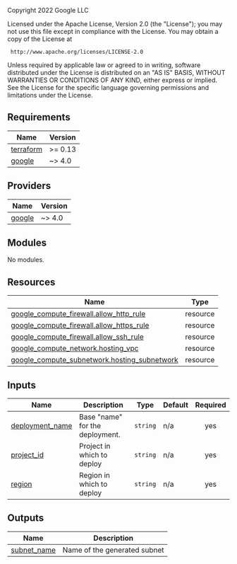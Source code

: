 <!-- BEGINNING OF PRE-COMMIT-TERRAFORM DOCS HOOK -->
Copyright 2022 Google LLC

Licensed under the Apache License, Version 2.0 (the "License");
you may not use this file except in compliance with the License.
You may obtain a copy of the License at

     http://www.apache.org/licenses/LICENSE-2.0

Unless required by applicable law or agreed to in writing, software
distributed under the License is distributed on an "AS IS" BASIS,
WITHOUT WARRANTIES OR CONDITIONS OF ANY KIND, either express or implied.
See the License for the specific language governing permissions and
limitations under the License.

## Requirements

| Name | Version |
|------|---------|
| <a name="requirement_terraform"></a> [terraform](#requirement\_terraform) | >= 0.13 |
| <a name="requirement_google"></a> [google](#requirement\_google) | ~> 4.0 |

## Providers

| Name | Version |
|------|---------|
| <a name="provider_google"></a> [google](#provider\_google) | ~> 4.0 |

## Modules

No modules.

## Resources

| Name | Type |
|------|------|
| [google_compute_firewall.allow_http_rule](https://registry.terraform.io/providers/hashicorp/google/latest/docs/resources/compute_firewall) | resource |
| [google_compute_firewall.allow_https_rule](https://registry.terraform.io/providers/hashicorp/google/latest/docs/resources/compute_firewall) | resource |
| [google_compute_firewall.allow_ssh_rule](https://registry.terraform.io/providers/hashicorp/google/latest/docs/resources/compute_firewall) | resource |
| [google_compute_network.hosting_vpc](https://registry.terraform.io/providers/hashicorp/google/latest/docs/resources/compute_network) | resource |
| [google_compute_subnetwork.hosting_subnetwork](https://registry.terraform.io/providers/hashicorp/google/latest/docs/resources/compute_subnetwork) | resource |

## Inputs

| Name | Description | Type | Default | Required |
|------|-------------|------|---------|:--------:|
| <a name="input_deployment_name"></a> [deployment\_name](#input\_deployment\_name) | Base "name" for the deployment. | `string` | n/a | yes |
| <a name="input_project_id"></a> [project\_id](#input\_project\_id) | Project in which to deploy | `string` | n/a | yes |
| <a name="input_region"></a> [region](#input\_region) | Region in which to deploy | `string` | n/a | yes |

## Outputs

| Name | Description |
|------|-------------|
| <a name="output_subnet_name"></a> [subnet\_name](#output\_subnet\_name) | Name of the generated subnet |
<!-- END OF PRE-COMMIT-TERRAFORM DOCS HOOK -->
